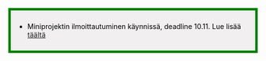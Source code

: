 <div style="color:black; border-style: solid; border-width: thick; border-color: green; padding: 10px; margin-bottom: 15px; padding: 10px; background-color: #F1EFEF;">

<ul>
  <li>
    Miniprojektin ilmoittautuminen käynnissä, deadline 10.11. Lue lisää <a href='/miniprojekti/#ajankohtaista'>täältä</a>
  </li>
</ul>

</div>
